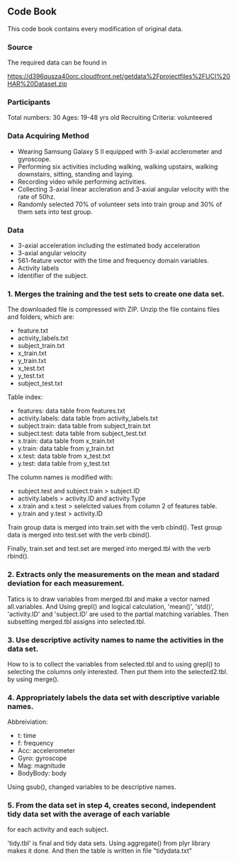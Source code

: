 ## Code Book

This code book contains every modification of original data.

### Source

The required data can be found in

https://d396qusza40orc.cloudfront.net/getdata%2Fprojectfiles%2FUCI%20HAR%20Dataset.zip


### Participants

Total numbers: 30
Ages: 19-48 yrs old
Recruiting Criteria: volunteered


### Data Acquiring Method

- Wearing Samsung Galaxy S II equipped with 3-axial acclerometer and gyroscope.
- Performing six activities including walking, walking upstairs, walking downstairs, sitting, standing and laying.
- Recording video while performing activities.
- Collecting 3-axial linear accleration and 3-axial angular velocity with the rate of 50hz.
- Randomly selected 70% of volunteer sets into train group and 30% of them sets into test group.


### Data

- 3-axial acceleration including the estimated body acceleration
- 3-axial angular velocity
- 561-feature vector with the time and frequency domain variables.
- Activity labels
- Identifier of the subject.


### 1. Merges the training and the test sets to create one data set.

The downloaded file is compressed with ZIP. Unzip the file contains files and folders, which are:
- feature.txt
- activity_labels.txt
- subject_train.txt
- x_train.txt
- y_train.txt
- x_test.txt
- y_test.txt
- subject_test.txt

Table index:
- features: data table from features.txt
- activity.labels: data table from activity_labels.txt
- subject.train: data table from subject_train.txt
- subject.test: data table from subject_test.txt
- x.train: data table from x_train.txt
- y.train: data table from y_train.txt
- x.test: data table from x_test.txt
- y.test: data table from y_test.txt

The column names is modified with:
- subject.test and subject.train > subject.ID
- activity.labels > activity.ID and activity.Type
- x.train and x.test > selelcted values from column 2 of features table. 
- y.train and y.test > activity.ID

Train group data is merged into train.set with the verb cbind().
Test group data is merged into test.set with the verb cbind().

Finally, train.set and test.set are merged into merged.tbl with the verb rbind().
 

### 2. Extracts only the measurements on the mean and stadard deviation for each measurement.

Tatics is to draw variables from merged.tbl and make a vector named all.variables. And Using grepl() and 
logical calculation, 'mean()', 'std()', 'activity.ID' and 'subject.ID' are used to the partial matching variables. 
Then subsetting merged.tbl assigns into selected.tbl.


### 3. Use descriptive activity names to name the activities in the data set.

How to is to collect the variables from selected.tbl and to using grepl() to selecting the columns 
only interested. Then put them into the selected2.tbl. by using merge().


### 4. Appropriately labels the data set with descriptive variable names.

Abbreiviation: 
- t: time
- f: frequency
- Acc: accelerometer
- Gyro: gyroscope
- Mag: magnitude
- BodyBody: body

Using gsub(), changed variables to be descriptive names.


### 5. From the data set in step 4, creates second, independent tidy data set with the average of each variable
for each activity and each subject.

'tidy.tbl' is final and tidy data sets. Using aggregate() from plyr library makes it done. And then the table
is written in file "tidydata.txt"

